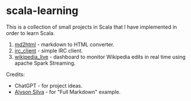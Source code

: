 # scala-learning

This is a collection of small projects in Scala that I have implemented in order to learn Scala.

1. [md2html](md2html/README.md) - markdown to HTML converter.
2. [irc_client](irc_client/README.md) - simple IRC client.
3. [wikipedia_live](wikipedia_live/README.md) - dashboard to monitor Wikipedia edits in real time using apache Spark Streaming.

Credits:
 * ChatGPT - for project ideas.
 * [Alyson Silva](https://gist.github.com/allysonsilva) - for "Full Markdown" example.
